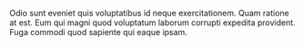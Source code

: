 Odio sunt eveniet quis voluptatibus id neque exercitationem.
Quam ratione at est.
Eum qui magni quod voluptatum laborum corrupti expedita provident.
Fuga commodi quod sapiente qui eaque ipsam.